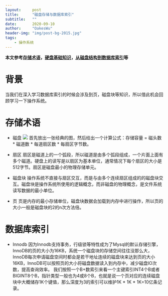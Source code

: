 ```yaml
---
layout:     post
title:      "磁盘存储与数据库索引"
subtitle:   ""
date:       2020-09-10
author:     "OakesWu"
header-img: "img/post-bg-2015.jpg"
tags:
    - 操作系统
---
```


**本文参考[存储术语](http://www.hellokang.net/os/storage-term.html)，[硬盘基础知识](https://www.cnblogs.com/jswang/p/9071847.html)，[从磁盘结构到数据库索引](https://www.cnblogs.com/watertreestar/p/11780301.html)等**

# 背景
当我们在深入学习数据库索引的时候会涉及到页，磁盘块等知识，所以借此机会回顾学习一下操作系统。

# 存储术语
- 磁盘
![](http://upload-images.jianshu.io/upload_images/9082703-0a8a45b3026ec9fc.png?imageMogr2/auto-orient/strip%7CimageView2/2/w/1240)
首先放出一张经典的图，然后给出一个计算公式：存储容量 = 磁头数 * 磁道数 * 每道扇区数 * 每扇区字节数。

- 扇区
扇区是磁道上的一个弧段，所以磁道是由多个弧段组成，一个片面上面有多个磁道。硬盘上的读写是以扇区为基本单位，通常情况下每个扇区的大小是512字节。扇区是磁盘最小的物理存储单元。

- 磁盘块
操作系统不直接与扇区交互，而是与由多个连续扇区组成的的磁盘块交互。磁盘块是操作系统所使用的逻辑概念，而非磁盘的物理概念，是文件系统读写数据的最小单位。

- 页
页是内存的最小存储单位，磁盘块数据会加载到内存中进行操作，所以页的大小一般是磁盘块的2的n次方法倍。

# 数据库索引
- Innodb
因为Innodb支持事务，行级锁等特性成为了Mysql的默认存储引擎，InnoDB的页的大小为16KB，系统一个磁盘块的存储空间往往没那么大，InnoDB每次申请磁盘空间时都会是若干地址连续的磁盘块来达到页的大小16KB，InnoDB可以按照页的大小将磁盘数据读入到内存中，减少磁盘IO次数，提高查询效率。
我们按照一个B+数索引来看一个主键索引INT4个B或者BIGINT8个B，指针类型一般也为4或8个B，也就是说一个页对应的连续磁盘块中大概储存1K个键值，那么深度为3的索引可以维护1K * 1K * 1K=10亿条记录。